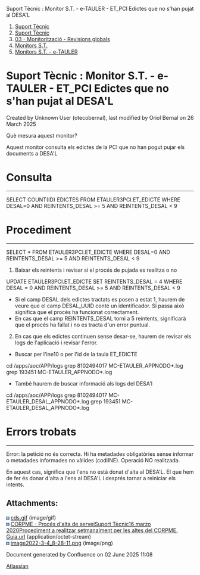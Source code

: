 Suport Tècnic : Monitor S.T. - e-TAULER - ET\_PCI Edictes que no s'han pujat al DESA'L  

1.  [Suport Tècnic](index.html)
2.  [Suport Tècnic](13893782.html)
3.  [03 - Monitorització - Revisions globals](26313327.html)
4.  [Monitors S.T.](Monitors-S.T._41522177.html)
5.  [Monitors S.T. - e-TAULER](Monitors-S.T.---e-TAULER_127598666.html)

Suport Tècnic : Monitor S.T. - e-TAULER - ET\_PCI Edictes que no s'han pujat al DESA'L
======================================================================================

Created by Unknown User (otecobernal), last modified by Oriol Bernal on 26 March 2025

Què mesura aquest monitor?

Aquest monitor consulta els edictes de la PCI que no han pogut pujar els documents a DESA'L

**Consulta**
============

* * *

SELECT COUNT(ID) EDICTES
FROM ETAULER3PCI.ET\_EDICTE
WHERE DESAL=0
  AND REINTENTS\_DESAL >= 5
  AND REINTENTS\_DESAL < 9

**Procediment**
===============

* * *

SELECT \*
FROM ETAULER3PCI.ET\_EDICTE
WHERE DESAL=0
  AND REINTENTS\_DESAL >= 5
  AND REINTENTS\_DESAL < 9

  

1) Baixar els reintents i revisar si el procés de pujada es realitza o no

UPDATE ETAULER3PCI.ET\_EDICTE
SET REINTENTS\_DESAL = 4
WHERE DESAL = 0
  AND REINTENTS\_DESAL >= 5
  AND REINTENTS\_DESAL < 9

*   Si el camp DESAL dels edictes tractats es posen a estat 1, haurem de veure que el camp DESAL\_UUID conté un identificador. Si passa això significa que el procés ha funcionat correctament.
*   En cas que el camp REINTENTS\_DESAL torni a 5 reintents, significarà que el procés ha fallat i no es tracta d'un error puntual.

2) En cas que els edictes continuen sense desar-se, haurem de revisar els logs de l'aplicació i revisar l'error.

*   Buscar per l'ine10 o per l'id de la taula ET\_EDICTE

cd /apps/aoc/APP/logs
grep 8102494017 MC-ETAULER\_APPNODO\*.log
grep 193451 MC-ETAULER\_APPNODO\*.log

*   També haurem de buscar informació als logs del DESA'l

cd /apps/aoc/APP/logs
grep 8102494017 MC-ETAULER\_DESAL\_APPNODO\*.log
grep 193451 MC-ETAULER\_DESAL\_APPNODO\*.log

**Errors trobats**
==================

* * *

Error: la petició no és correcta. Hi ha metadades obligatòries sense informar o metadades informades no vàlides (codiINE). Operació NO realitzada.

En aquest cas, significa que l'ens no està donat d'alta al DESA'L. El que hem de fer és donar d'alta a l'ens al DESA'L i després tornar a reiniciar els intents. 

Attachments:
------------

![](images/icons/bullet_blue.gif) [cds.gif](attachments/64980527/64980528.gif) (image/gif)  
![](images/icons/bullet_blue.gif) [CORPME - Procés d'alta de serveiSuport Tècnic16 marzo 2020Procediment a realitzar setmanalment per les altes del CORPME. Guia.url](attachments/64980527/64980529.url) (application/octet-stream)  
![](images/icons/bullet_blue.gif) [image2022-3-4\_8-28-11.png](attachments/64980527/64980553.png) (image/png)  

Document generated by Confluence on 02 June 2025 11:08

[Atlassian](http://www.atlassian.com/)